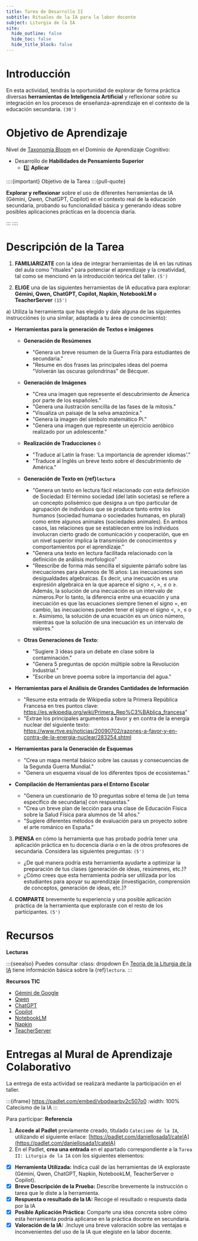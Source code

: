 ```yaml
---
title: Tarea de Desarrollo II
subtitle: Rituales de la IA para la labor docente
subject: Liturgia de la IA
site:
  hide_outline: false
  hide_toc: false
  hide_title_block: false
---
```


# Introducción

En esta actividad, tendrás la oportunidad de explorar de forma práctica diversas **herramientas de Inteligencia Artificial** y reflexionar sobre su integración en los procesos de enseñanza-aprendizaje en el contexto de la educación secundaria. `(30')`

# Objetivo de Aprendizaje

Nivel de [Taxonomía Bloom](https://www.theflippedclassroom.es/wp-content/uploads/2015/01/bloom.001.jpg) en el Dominio de Aprendizaje Cognitivo:

* Desarrollo de **Habilidades de Pensamiento Superior**
    * 3️⃣ **Aplicar**
    
::::{important} Objetivo de la Tarea
:::{pull-quote}

**Explorar y reflexionar** sobre el uso de diferentes herramientas de IA (Gémini, Qwen, ChatGPT, Copilot) en el contexto real de la educación secundaria, probando su funcionalidad básica y generando ideas sobre posibles aplicaciones prácticas en la docencia diaria.

:::
::::

# Descripción de la Tarea

1.  **FAMILIARIZATE** con la idea de integrar herramientas de IA en las rutinas del aula como "rituales" para potenciar el aprendizaje y la creatividad, tal como se mencionó en la introducción teórica del taller. `(5')`

2. **ELIGE** una de las siguientes herramientas de IA educativa para explorar: **Gémini, Qwen, ChatGPT, Copilot, Napkin, NotebookLM o TeacherServer** `(15')`

a) Utiliza la herramienta que has elegido y dale alguna de las siguientes instrucciónes (o una similar, adaptada a tu área de conocimiento):

* **Herramientas para la generación de Textos e imágenes** 
    * **Generación de Resúmenes**

        * "Genera un breve resumen de la Guerra Fría para estudiantes de secundaria."
        * "Resume en dos frases las principales ideas del poema "Volverán las oscuras golondrinas" de Bécquer.

    * **Generación de Imágenes** 

        * "Crea una imagen que represente el descubrimiento de Ámerica por parte de los españoles."
        * "Genera una ilustración sencilla de las fases de la mitosis."
        * "Visualiza un paisaje de la selva amazónica."
        * "Genera la imagen del símbolo matemático Pi."
        * "Genera una imagen que represente un ejercicio aeróbico realizado por un adolescente."

    * **Realización de Traducciones**
ó
        * "Traduce al Latín la frase: 'La importancia de aprender idiomas'."
        * "Traduce al Inglés un breve texto sobre el descubrimiento de América."

    * **Generación de Texto en {ref}`lectura`**
        * "Genera un texto en lectura fácil relacionado con esta definición de Sociedad: El término sociedad (del latín societas) se refiere a un concepto polisémico que designa a un tipo particular de agrupación de individuos que se produce tanto entre los humanos (sociedad humana o sociedades humanas, en plural) como entre algunos animales (sociedades animales). En ambos casos, las relaciones que se establecen entre los individuos involucran cierto grado de comunicación y cooperación, que en un nivel superior implica la transmisión de conocimientos y comportamientos por el aprendizaje."
        * "Genera una texto en lectura facilitada relacionado con la definición de análisis morfologico"
        * "Reescribe de forma más sencilla el siguiente párrafo sobre las inecuaciones para alumnos de 16 años: Las inecuaciones son desigualdades algebraicas. Es decir, una inecuación es una expresión algebraica en la que aparece el signo <, >, ≤ o ≥. Además, la solución de una inecuación es un intervalo de números.Por lo tanto, la diferencia entre una ecuación y una inecuación es que las ecuaciones siempre tienen el signo =, en cambio, las inecuaciones pueden tener el signo el signo <, >, ≤ o ≥. Asimismo, la solución de una ecuación es un único número, mientras que la solución de una inecuación es un intervalo de valores."

    * **Otras Generaciones de Texto**:

        * "Sugiere 3 ideas para un debate en clase sobre la contaminación."
        * "Genera 5 preguntas de opción múltiple sobre la Revolución Industrial."
        * "Escribe un breve poema sobre la importancia del agua."

* **Herramientas para el Análisis de Grandes Cantidades de Información**

    * "Resume esta entrada de Wikipedia sobre la Primera República Francesa en tres puntos clave: https://es.wikipedia.org/wiki/Primera_Rep%C3%BAblica_francesa"
    * "Extrae los principales argumentos a favor y en contra de la energía nuclear del siguiente texto: https://www.rtve.es/noticias/20090702/razones-a-favor-y-en-contra-de-la-energia-nuclear/283254.shtml

* **Herramientas para la Generación de Esquemas** 

    * "Crea un mapa mental básico sobre las causas y consecuencias de la Segunda Guerra Mundial."
    * "Genera un esquema visual de los diferentes tipos de ecosistemas."

* **Compilación de Herramientas para el Entorno Escolar**

    * "Genera un cuestionario de 10 preguntas sobre el tema de [un tema específico de secundaria] con respuestas."
    * "Crea un breve plan de lección para una clase de Educación Física sobre la Salud Física para alumnos de 14 años."
    * "Sugiere diferentes métodos de evaluación para un proyecto sobre el arte románico en España."

3.  **PIENSA** en cómo la herramienta que has probado podría tener una aplicación práctica en tu docencia diaria o en la de otros profesores de secundaria. Considera las siguientes preguntas: `(5')`

    * ¿De qué manera podría esta herramienta ayudarte a optimizar la preparación de tus clases (generación de ideas, resúmenes, etc.)?
    * ¿Cómo crees que esta herramienta podría ser utilizada por los estudiantes para apoyar su aprendizaje (investigación, comprensión de conceptos, generación de ideas, etc.)?

4.  **COMPARTE** brevemente tu experiencia y una posible aplicación práctica de la herramienta que exploraste con el resto de los participantes. `(5')`

# Recursos

**Lecturas**

:::{seealso} Puedes consultar
:class: dropdown
En [Teoria de la Liturgia de la IA](2B0app.md) tiene információn básica sobre la {ref}`lectura`. 
:::

**Recursos TIC**

* [Gémini de Google](https://gemini.google.com/)
* [Qwen](https://chat.qwen.ai/)
* [ChatGPT](https://chat.openai.com/)
* [Copilot](https://copilot.microsoft.com/)
* [NotebookLM](https://notebooklm.google.com/)
* [Napkin](https://https://www.napkin.ai/)
* [TeacherServer](https://teacherserver.com/)

# Entregas al Mural de Aprendizaje Colaborativo

La entrega de esta actividad se realizará mediante la participación en el taller.

:::{iframe} https://padlet.com/embed/vbqdwarbv2c507o0
:width: 100%
Catecismo de la IA
:::

Para participar:
**Referencia**

1. **Accede al Padlet** previamente creado, titulado `Catecismo de la IA`, utilizando el siguiente enlace: [https://padlet.com/daniellosada1/cateIA](https://padlet.com/daniellosada1/cateIA)
2. En el Padlet, **crea una entrada** en el apartado correspondiente a la `Tarea II: Liturgia de la IA` con los siguientes elementos:

- [x]  **Herramienta Utilizada:** Indica cuál de las  herramientas de IA exploraste (Gémini, Qwen, ChatGPT, Napkin, NotebookLM, TeacherServer o Copilot).
- [x]  **Breve Descripción de la Prueba:** Describe brevemente la instrucción o tarea que le diste a la herramienta.
- [x]  **Respuesta o resultado de la IA:** Recoge el resultado o respuesta dada por la IA
- [x]  **Posible Aplicación Práctica:** Comparte una idea concreta sobre cómo esta herramienta podría aplicarse en la práctica docente en secundaria.
- [x]  **Valoración de la IA:** .Incluye una breve valoración sobre las ventajas e inconvenientes del uso de la IA que elegiste en la labor docente.
